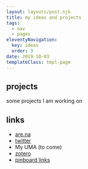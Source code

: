 ```yaml
---
layout: layouts/post.njk
title: my ideas and projects
tags:
  - nav
  - pages
eleventyNavigation:
  key: ideas
  order: 3
date: 2019-10-03
templateClass: tmpl-page
---
```


## projects

some projects I am working on

## links
* [are.na](are.na/francisbarton)
* [twitter](twitter.com/ludictech)
* My UMA (to come)
* [zotero](zotero.org/francisbarton)
* [pinboard links](pinboard.in/u:oddhack)

